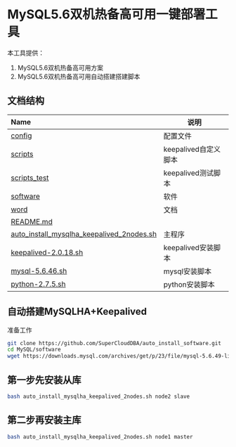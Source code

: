 # MySQL5.6双机热备高可用一键部署工具

本工具提供：

1. MySQL5.6双机热备高可用方案
2. MySQL5.6双机热备高可用自动搭建搭建脚本

## 文档结构

| Name                                                         | 说明                 |
| :----------------------------------------------------------- | -------------------- |
| [config](auto_install_mysqlha_keepalived_2nodes/tree/master/config) | 配置文件             |
| [scripts](auto_install_mysqlha_keepalived_2nodes/tree/master/scripts) | keepalived自定义脚本 |
| [scripts_test](auto_install_mysqlha_keepalived_2nodes/tree/master/scripts_test) | keepalived测试脚本   |
| [software](auto_install_mysqlha_keepalived_2nodes/tree/master/software) | 软件                 |
| [word](auto_install_mysqlha_keepalived_2nodes/tree/master/word) | 文档                 |
| [README.md](auto_install_mysqlha_keepalived_2nodes/blob/master/README.md) |                      |
| [auto_install_mysqlha_keepalived_2nodes.sh](auto_install_mysqlha_keepalived_2nodes/blob/master/auto_install_mysqlha_keepalived_2nodes.sh) | 主程序               |
| [keepalived-2.0.18.sh](auto_install_mysqlha_keepalived_2nodes/blob/master/keepalived-2.0.18.sh) | keepalived安装脚本   |
| [mysql-5.6.46.sh](auto_install_mysqlha_keepalived_2nodes/blob/master/mysql-5.6.46.sh) | mysql安装脚本        |
| [python-2.7.5.sh](auto_install_mysqlha_keepalived_2nodes/blob/master/python-2.7.5.sh) | python安装脚本       |



## 自动搭建MySQLHA+Keepalived

准备工作

```bash
git clone https://github.com/SuperCloudDBA/auto_install_software.git
cd MySQL/software
wget https://downloads.mysql.com/archives/get/p/23/file/mysql-5.6.49-linux-glibc2.12-x86_64.tar.gz
```

## 第一步先安装从库

```bash
bash auto_install_mysqlha_keepalived_2nodes.sh node2 slave
```

## 第二步再安装主库

```bash
bash auto_install_mysqlha_keepalived_2nodes.sh node1 master
```

